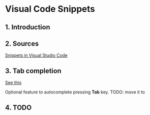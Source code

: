 # Visual Code Snippets

## 1. Introduction

## 2. Sources
[Snippets in Visual Studio Code](https://code.visualstudio.com/docs/editor/userdefinedsnippets)


## 3. Tab completion
[See this](README.md#tab-completion)

Optional feature to autocomplete pressing **Tab** key.
TODO: move it to 

## 4. TODO
